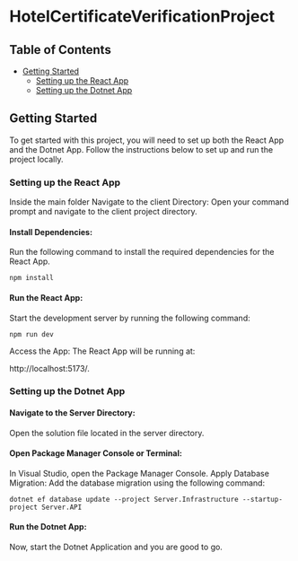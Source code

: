 # HotelCertificateVerificationProject

## Table of Contents

- [Getting Started](#getting-started)
  - [Setting up the React App](#setting-up-the-react-app)
  - [Setting up the Dotnet App](#setting-up-the-dotnet-app)

## Getting Started

To get started with this project, you will need to set up both the React App and the Dotnet App. Follow the instructions below to set up and run the project locally.

### Setting up the React App

Inside the main folder Navigate to the client Directory: Open your command prompt and navigate to the client project directory.

#### Install Dependencies:

Run the following command to install the required dependencies for the React App.

```
npm install
```

#### Run the React App:

Start the development server by running the following command:

```
npm run dev
```

Access the App: The React App will be running at:

http://localhost:5173/.

### Setting up the Dotnet App

#### Navigate to the Server Directory:

Open the solution file located in the server directory.

#### Open Package Manager Console or Terminal:

In Visual Studio, open the Package Manager Console.
Apply Database Migration: Add the database migration using the following command:

```
dotnet ef database update --project Server.Infrastructure --startup-project Server.API
```

#### Run the Dotnet App:

Now, start the Dotnet Application and you are good to go.
